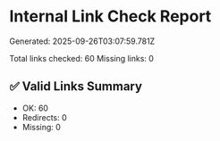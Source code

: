 # Internal Link Check Report

Generated: 2025-09-26T03:07:59.781Z

Total links checked: 60
Missing links: 0


## ✅ Valid Links Summary

- OK: 60
- Redirects: 0
- Missing: 0